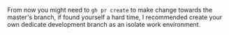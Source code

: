 From now you might need to `gh pr create` to  make change towards the master's branch, if found yourself a hard time, I recommended create your own dedicate development branch as an isolate work environment.
